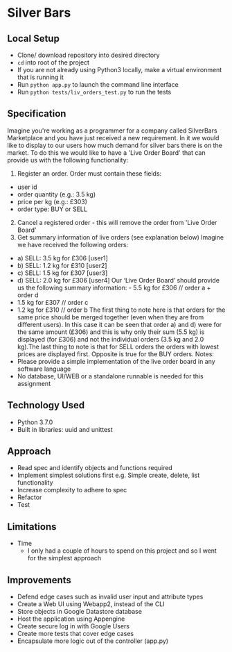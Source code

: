 # Silver Bars

## Local Setup
* Clone/ download repository into desired directory
* `cd` into root of the project
* If you are not already using Python3 locally, make a virtual environment that is running it
* Run `python app.py` to launch the command line interface
* Run `python tests/liv_orders_test.py` to run the tests

## Specification

Imagine you're working as a programmer for a company called SilverBars Marketplace and you have just received a new requirement. In it we would like to display to our users how much demand for silver bars there is on the market.
To do this we would like to have a 'Live Order Board' that can provide us with the following functionality:
1) Register an order. Order must contain these fields:
* user id
* order quantity (e.g.: 3.5 kg)
* price per kg (e.g.: £303)
* order type: BUY or SELL
2) Cancel a registered order - this will remove the order from 'Live Order Board'
3) Get summary information of live orders (see explanation below) Imagine we have received the following orders:
* a) SELL: 3.5 kg for £306 [user1]
* b) SELL: 1.2 kg for £310 [user2]
* c) SELL: 1.5 kg for £307 [user3]
* d) SELL: 2.0 kg for £306 [user4]
Our ‘Live Order Board’ should provide us the following summary information: - 5.5 kg for £306 // order a + order d
* 1.5 kg for £307 // order c
* 1.2 kg for £310 // order b
The first thing to note here is that orders for the same price should be merged together (even when they are from different users). In this case it can be seen that order a) and d) were for the same amount (£306) and this is why only their sum (5.5 kg) is displayed (for £306) and not the individual orders (3.5 kg and 2.0 kg).The last thing to note is that for SELL orders the orders with lowest prices are displayed first. Opposite is true for the BUY orders.
Notes:
* Please provide a simple implementation of the live order board in any software language
* No database, UI/WEB or a standalone runnable is needed for this assignment

## Technology Used
* Python 3.7.0
* Built in libraries: uuid and unittest

## Approach
* Read spec and identify objects and functions required
* Implement simplest solutions first e.g. Simple create, delete, list functionality
* Increase complexity to adhere to spec
* Refactor
* Test



## Limitations
* Time
    * I only had a couple of hours to spend on this project and so I went for the simplest approach

## Improvements
* Defend edge cases such as invalid user input and attribute types
* Create a Web UI using Webapp2, instead of the CLI
* Store objects in Google Datastore database
* Host the application using Appengine
* Create secure log in with Google Users
* Create more tests that cover edge cases
* Encapsulate more logic out of the controller (app.py)
